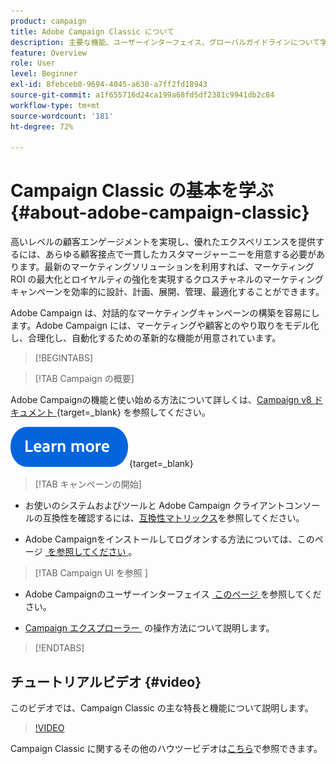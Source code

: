 ```yaml
---
product: campaign
title: Adobe Campaign Classic について
description: 主要な機能、ユーザーインターフェイス、グローバルガイドラインについて学ぶ
feature: Overview
role: User
level: Beginner
exl-id: 8febceb0-9694-4045-a630-a7ff2fd18943
source-git-commit: a1f655716d24ca199a68fd5df2381c9941db2c84
workflow-type: tm+mt
source-wordcount: '181'
ht-degree: 72%

---
```


# Campaign Classic の基本を学ぶ{#about-adobe-campaign-classic}

高いレベルの顧客エンゲージメントを実現し、優れたエクスペリエンスを提供するには、あらゆる顧客接点で一貫したカスタマージャーニーを用意する必要があります。最新のマーケティングソリューションを利用すれば、マーケティング ROI の最大化とロイヤルティの強化を実現するクロスチャネルのマーケティングキャンペーンを効率的に設計、計画、展開、管理、最適化することができます。


Adobe Campaign は、対話的なマーケティングキャンペーンの構築を容易にします。Adobe Campaign には、マーケティングや顧客とのやり取りをモデル化し、合理化し、自動化するための革新的な機能が用意されています。


>[!BEGINTABS]

>[!TAB Campaign の概要]

Adobe Campaignの機能と使い始める方法について詳しくは、[Campaign v8 ドキュメント &#x200B;](https://experienceleague.adobe.com/ja/docs/campaign/campaign-v8/new/get-started){target=_blank} を参照してください。

[![画像](../../assets/do-not-localize/learn-more-button.svg)](https://experienceleague.adobe.com/ja/docs/campaign/campaign-v8/new/get-started){target=_blank}

>[!TAB キャンペーンの開始]

* お使いのシステムおよびツールと Adobe Campaign クライアントコンソールの互換性を確認するには、[互換性マトリックス](../../rn/using/compatibility-matrix.md#ClientConsoleoperatingsystems)を参照してください。

* Adobe Campaignをインストールしてログオンする方法については、このページ [&#x200B; を参照してください &#x200B;](launching-adobe-campaign.md)。

>[!TAB Campaign UI を参照 ]

* Adobe Campaignのユーザーインターフェイス [&#x200B; このページ &#x200B;](adobe-campaign-workspace.md) を参照してください。

* [Campaign エクスプローラー &#x200B;](adobe-campaign-workspace.md#use-adobe-campaign-explorer) の操作方法について説明します。

>[!ENDTABS]

<!--

## Key capabilities {#key-capabilities}

Adobe Campaign provides a platform for designing cross-channel customer experiences and provides an environment for visual campaign orchestration, real time interaction management and cross channel execution.

The marketing campaign cycle in Adobe Campaign illustrates the main areas of functionality of the product:

![](assets/d_ncs_user_emarketing.png)

### Integrated customer profile {#integrated-customer-profile}

Profiles (customers, prospects, newsletter subscribers, etc.) are centralized in the Adobe Campaign database. There are many possible mechanisms for acquiring profiles and building up this database: on-line collection via web forms, manual or automatic import of text files, replication with company databases or other information systems. With Adobe Campaign, you can incorporate marketing history, purchase information, preferences, CRM data, and any relevant PII data in a consolidated view to analyze and take action.

In Adobe Campaign, recipients are the default profiles targeted for sending deliveries (emails, SMS, etc.). Thanks to the recipient data that are stored in the database, you will be able to filter the target that will receive any given delivery and to add personalization data in your delivery contents. Other types of profiles exist in the database. They are designed for different uses. For example, seed profiles are made to test your deliveries before they are sent to the final target.

Profile management basics are explained in [About profiles](../../platform/using/about-profiles.md).

### Targeted segmentation {#targeted-segmentation}

Adobe Campaign has powerful, user-friendly segmentation and targeting features that let you create highly targeted, differentiated offers. The descriptive analysis functionality lets you analyze information upstream and downstream of your marketing campaigns, and the filter management and [graphical query editor](../../platform/using/about-queries-in-campaign.md) functionality lets you filter your subscriber population and sample or create target groups based on an unlimited number of criteria. The analysis and targeting features are described in [this page](../../reporting/using/about-descriptive-analysis.md) and in the [Creating filters](../../platform/using/creating-filters.md) section.

The advanced Data Management functionality extends the data processing capabilities. It simplifies and optimizes the targeting process by including data not modeled in the datamart. This functionality is detailed in [this page](../../workflow/using/targeting-data.md#data-management).

### Cross-channel campaign orchestration {#cross-channel-campaign-orchestration}

Adobe Campaign lets you design and orchestrate targeted and personalized campaigns on multiple channels: email, direct mail, SMS, push notification. A single interface provides you with all the functions required to schedule, orchestrate, configure, personalize, automate, execute, and measure all your campaigns and communications. For more on scheduling and executing campaigns, refer to [this page](../../campaign/using/setting-up-marketing-campaigns.md).

### Personalization and real-time interaction {#personalization-and-real-time-interaction}

Attract your customers' attention and improve response rates thanks to the advanced personalization of message content and headers based on customer profiles and preferences. For more on message content management and personalization, refer to [this page](../../delivery/using/about-personalization.md). Collaborative management of content, notification and approval circuits are detailed in [this section](../../mrm/using/about-marketing-resource-management.md).

### Analysis and reporting {#analysis-and-reporting}

Adobe Campaign lets you monitor and interpret the behavior of your customers by gradually enriching their data and profiles. The reporting and analysis tools let you capitalize on each new campaign, target your marketing initiatives better, and optimize their impact and return on investment. Refer to [this page](../../reporting/using/delivery-reports.md) for more information.

### Adobe Experience Cloud integrations {#adobe-experience-cloud-integrations}

You can combine the delivery functionalities and advanced campaign management functionalities of Adobe Campaign with a set of solutions created to help you personalize your users' experience: Adobe Experience Manager, Adobe Analytics, Adobe Target or Adobe Experience Cloud triggers for example. You can also integrate to Adobe IMS and login to Campaign with your Adobe ID. For more on cross-solution and authentication integrations, refer to [this section](../../integrations/using/about-adobe-id.md).

## Core capabilities and add-ons {#core-capabilities-and-add-ons}

Adobe Campaign offers a set of capabilities to help you implementing and optimizing the conversational marketing functionalities depending on your needs and your architecture. Some of them are core capabilities and some depend on the installation of a package and on your configuration. A detailed product description is available here: [Adobe Campaign product description](https://helpx.adobe.com/jp/legal/product-descriptions/adobe-campaign-managed-cloud-services.html){target="_blank"}.

The following capabilities are available. Depending on your license agreement, some of these capabilities can be available or not in your instance.

* [Channels](../../delivery/using/steps-about-delivery-creation-steps.md) - design and send deliveries on various channels: email, SMS, Line, mobile app, direct mail,
* [Campaign](../../campaign/using/designing-marketing-campaigns.md) - orchestrate cross-channel campaigns,
* [MRM](../../mrm/using/about-marketing-resource-management.md) - manage marketing resources and budgets,
* [Interaction](../../interaction/using/interaction-and-offer-management.md) - managing offers with Campaign,
* [Message Center](../../message-center/using/about-transactional-messaging.md) - send transactional messages by email, SMS or on mobile app,
* [Social Marketing](../../social/using/about-social-marketing.md) - communicate on social media: Facebook, X (formerly known as Twitter),
* [Workflow](../../workflow/using/about-workflows.md) / Data Management - automate processes and manage data with workflows,
* [Web applications](../../web/using/about-web-applications.md) - create web pages and forms,
* [Survey Manager](../../surveys/using/about-surveys.md) - create online surveys and polls,
* [Content Manager](../../delivery/using/about-content-management.md) - manage email content,
* [Distributed Marketing](../../distributed/using/about-distributed-marketing.md) - coordinate campaigns for central/local agencies,
* [Response Manager](../../response/using/about-response-manager.md) - manage customer response,
* [Connectors](../../platform/using/about-connectors.md) - use connectors to communicate with external solutions and database engines,
* [Web Services](../../configuration/using/about-web-services.md) - use Campaign through APIs/Web Services,
* [Reporting](../../reporting/using/about-adobe-campaign-reporting-tools.md) - access built-in reports, analyze data and design your own reports.

-->

## チュートリアルビデオ {#video}

このビデオでは、Campaign Classic の主な特長と機能について説明します。

>[!VIDEO](https://video.tv.adobe.com/v/35129?quality=12)

Campaign Classic に関するその他のハウツービデオは[こちら](https://experienceleague.adobe.com/docs/campaign-classic-learn/tutorials/overview.html?lang=ja)で参照できます。
